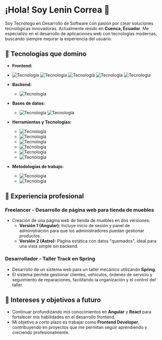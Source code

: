 # ¡Hola! Soy Lenin Correa 👋

Soy Tecnólogo en Desarrollo de Software con pasión por crear soluciones tecnológicas innovadoras. Actualmente resido en **Cuenca, Ecuador**. Me especializo en el desarrollo de aplicaciones web con tecnologías modernas, buscando siempre mejorar la experiencia del usuario.

## 🚀 Tecnologías que domino

- **Frontend:**
- ![Tecnología](https://img.shields.io/badge/Angular-%23DD0031?logo=angular&logoColor=white)  ![Tecnología](https://img.shields.io/badge/HTML5-%23E34F26?logo=html5&logoColor=white) ![Tecnología](https://img.shields.io/badge/CSS3-%231572B6?logo=css3&logoColor=white) ![Tecnología](https://img.shields.io/badge/JavaScript-%23F7DF1E?logo=javascript&logoColor=black) ![Tecnología](https://img.shields.io/badge/TypeScript-%23007ACC?logo=typescript&logoColor=white)

- **Backend:**
  - ![Tecnología](https://img.shields.io/badge/Spring-%236DB33F?logo=spring&logoColor=white)

- **Bases de datos:**
  - ![Tecnología](https://img.shields.io/badge/MySQL-%234479A1?logo=mysql&logoColor=white) ![Tecnología](https://img.shields.io/badge/MongoDB-%2303A24A?logo=mongodb&logoColor=white) 

- **Herramientas y Tecnologías:**
  - ![Tecnología](https://img.shields.io/badge/Git-%23F1502F?logo=git&logoColor=white) 
  - ![Tecnología](https://img.shields.io/badge/GitHub-%23121011?logo=github&logoColor=white) 
  - ![Tecnología](https://img.shields.io/badge/Docker-%2300A5D8?logo=docker&logoColor=white) 
  - ![Tecnología](https://img.shields.io/badge/Firebase-%23FFCB2B?logo=firebase&logoColor=white) 
  - ![Tecnología](https://img.shields.io/badge/Node.js-%2343853D?logo=node.js&logoColor=white) 
  - ![Tecnología](https://img.shields.io/badge/postman)
    
- **Metodologías de trabajo:**
  - ![Tecnología](https://img.shields.io/badge/GitFlow-%233F5F9A?logo=git&logoColor=white)
  - ![Tecnología](https://img.shields.io/badge/Scrum-%23DA2A7D?logo=scrum&logoColor=white)

## 💼 Experiencia profesional

### **Freelancer - Desarrollo de página web para tienda de muebles**
- Creación de una página web de tienda de muebles en dos versiones:
  - **Versión 1 (Angular):** Incluye inicio de sesión y panel de administración para que los administradores puedan gestionar productos.
  - **Versión 2 (Astro):** Página estática con datos "quemados", ideal para una vista simple sin backend.

### **Desarrollador - Taller Track en Spring**  
- Desarrollo de un sistema web para un taller mecánico utilizando **Spring**.
- El sistema permite gestionar clientes, vehículos, órdenes de servicio y seguimiento de reparaciones, facilitando la organización y el control del taller.

## 🌱 Intereses y objetivos a futuro
- Continuar profundizando mis conocimientos en **Angular** y **React** para fortalecer mis habilidades en el desarrollo frontend.
- Mi objetivo a corto plazo es trabajar como **Frontend Developer**, contribuyendo en proyectos que me permitan seguir aprendiendo y creciendo profesionalmente.
